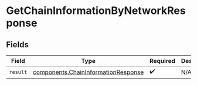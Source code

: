 # GetChainInformationByNetworkResponse


## Fields

| Field                                                                                      | Type                                                                                       | Required                                                                                   | Description                                                                                |
| ------------------------------------------------------------------------------------------ | ------------------------------------------------------------------------------------------ | ------------------------------------------------------------------------------------------ | ------------------------------------------------------------------------------------------ |
| `result`                                                                                   | [components.ChainInformationResponse](../../models/components/chaininformationresponse.md) | :heavy_check_mark:                                                                         | N/A                                                                                        |